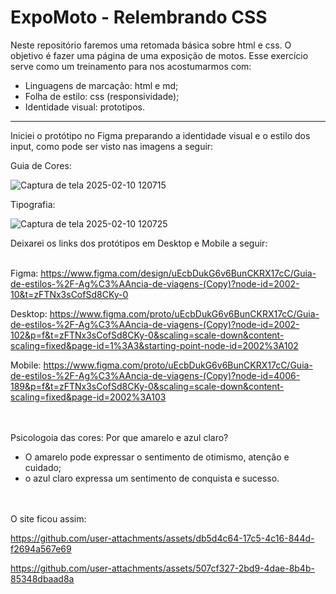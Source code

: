 # ExpoMoto - Relembrando CSS

Neste repositório faremos uma retomada básica sobre html e css. O objetivo é fazer uma página de uma exposição de motos. Esse exercício serve como um treinamento para nos acostumarmos com:
* Linguagens de marcação: html e md;
* Folha de estilo: css (responsividade);
* Identidade visual: prototipos.


<hr>

  Iniciei o protótipo no Figma preparando a identidade visual e o estilo dos input, como pode ser visto nas imagens a seguir:


Guia de Cores:

![Captura de tela 2025-02-10 120715](https://github.com/user-attachments/assets/c62ce586-f311-43e3-aa1a-d115fdbb7de6)

Tipografia:

![Captura de tela 2025-02-10 120725](https://github.com/user-attachments/assets/6cc3d938-868e-431c-8dc5-80c41ce4ffb9)



Deixarei os links dos protótipos em Desktop e Mobile a seguir:
<br>
<br>

Figma: https://www.figma.com/design/uEcbDukG6v6BunCKRX17cC/Guia-de-estilos-%2F-Ag%C3%AAncia-de-viagens-(Copy)?node-id=2002-10&t=zFTNx3sCofSd8CKy-0

Desktop: https://www.figma.com/proto/uEcbDukG6v6BunCKRX17cC/Guia-de-estilos-%2F-Ag%C3%AAncia-de-viagens-(Copy)?node-id=2002-102&p=f&t=zFTNx3sCofSd8CKy-0&scaling=scale-down&content-scaling=fixed&page-id=1%3A3&starting-point-node-id=2002%3A102

Mobile: https://www.figma.com/proto/uEcbDukG6v6BunCKRX17cC/Guia-de-estilos-%2F-Ag%C3%AAncia-de-viagens-(Copy)?node-id=4006-189&p=f&t=zFTNx3sCofSd8CKy-0&scaling=scale-down&content-scaling=fixed&page-id=2002%3A103

<br>
<br>
Psicologoia das cores: Por que amarelo e azul claro?

* O amarelo pode expressar o sentimento de otimismo, atenção e cuidado;
* o azul claro expressa um sentimento de conquista e sucesso. 
<br>
<br>
O site ficou assim:





https://github.com/user-attachments/assets/db5d4c64-17c5-4c16-844d-f2694a567e69



https://github.com/user-attachments/assets/507cf327-2bd9-4dae-8b4b-85348dbaad8a



